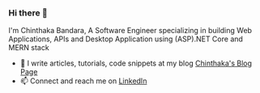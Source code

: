 ### Hi there 👋

I'm Chinthaka Bandara, A Software Engineer specializing in building Web Applications, APIs and Desktop Application using (ASP).NET Core and MERN stack

- 🌱 I write articles, tutorials, code snippets at my blog  [Chinthaka's Blog Page](https://chindaara.blogspot.com/)
- 📫 Connect and reach me on [LinkedIn](https://www.linkedin.com/in/chinthaka-bandara/)
